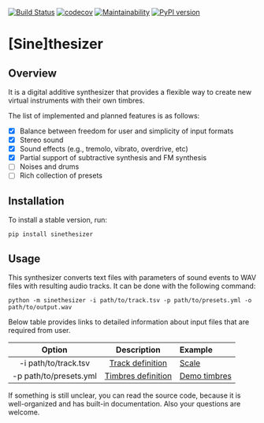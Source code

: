[![Build Status](https://travis-ci.org/Nikolay-Lysenko/sinethesizer.svg?branch=master)](https://travis-ci.org/Nikolay-Lysenko/sinethesizer)
[![codecov](https://codecov.io/gh/Nikolay-Lysenko/sinethesizer/branch/master/graph/badge.svg)](https://codecov.io/gh/Nikolay-Lysenko/sinethesizer)
[![Maintainability](https://api.codeclimate.com/v1/badges/a43618b5f9454d01186c/maintainability)](https://codeclimate.com/github/Nikolay-Lysenko/sinethesizer/maintainability)
[![PyPI version](https://badge.fury.io/py/sinethesizer.svg)](https://badge.fury.io/py/sinethesizer)

# [Sine]thesizer

## Overview

It is a digital additive synthesizer that provides a flexible way to create new virtual instruments with their own timbres.

The list of implemented and planned features is as follows:
- [x] Balance between freedom for user and simplicity of input formats
- [x] Stereo sound
- [x] Sound effects (e.g., tremolo, vibrato, overdrive, etc)
- [x] Partial support of subtractive synthesis and FM synthesis
- [ ] Noises and drums
- [ ] Rich collection of presets

## Installation

To install a stable version, run:
```
pip install sinethesizer
```

## Usage

This synthesizer converts text files with parameters of sound events to WAV files with resulting audio tracks. It can be done with the following command:
```
python -m sinethesizer -i path/to/track.tsv -p path/to/presets.yml -o path/to/output.wav
```

Below table provides links to detailed information about input files that are required from user.

Option | Description | Example
:----: | :---------: | :-----|
-i path/to/track.tsv | [Track definition](https://github.com/Nikolay-Lysenko/sinethesizer/blob/master/docs/track_definition.md) | [Scale](https://github.com/Nikolay-Lysenko/sinethesizer/blob/master/docs/examples/scale.tsv)
-p path/to/presets.yml | [Timbres definition](https://github.com/Nikolay-Lysenko/sinethesizer/blob/master/docs/timbres_creation.md) | [Demo timbres](https://github.com/Nikolay-Lysenko/sinethesizer/blob/master/presets/demo.yml)

If something is still unclear, you can read the source code, because it is well-organized and has built-in documentation. Also your questions are welcome.
